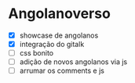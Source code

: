 # Angolanoverso
- [x] showcase de angolanos
- [x] integração do gitalk
- [ ] css bonito
- [ ] adição de novos angolanos via js
- [ ] arrumar os comments e js
